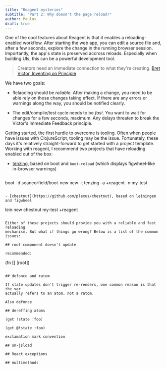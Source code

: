 ```yaml
---
title: "Reagent mysteries"
subtitle: "Part 2: Why doesn't the page reload?"
author: Paulus
draft: true
---
```


One of the cool features about Reagent is that it enables a reloading-enabled
workflow. After starting the web app, you can edit a source file and, after a
few seconds, explore the change in the running browser session. Importantly, the
app's state is preserved accross reloads. Especially when building UIs, this can
be a powerful development tool.

> Creators need an immediate connection to what they're creating. [Bret Victor,
> Inventing on Principle](http://blog.ezyang.com/2012/02/transcript-of-inventing-on-principleb/)

We have two goals:

- Relaoding should be *reliable*. After making a change, you need to be able
  rely on those changes taking effect. If there are any errors or warnings along
  the way, you should be notified clearly.

- The edit/compile/test cycle needs to be *fast*. You want to wait for changes
  for a few seconds, maximum. Any delays threaten to break the Victor's Immediate
  Feedback principle.

Getting started, the first hurdle to overcome is tooling. Often when people have
issues with ClojureScript, tooling may be the issue. Fortunately, these days
it's relatively straight-forward to get started with a project template. Working
with reagent, I recommend two projects that have reloading enabled out of the box:

- [tenzing](https://github.com/martinklepsch/tenzing), based on boot and
  `boot-reload` (which displays figwheel-like in-browser warnings)

   ```
boot -d seancorfield/boot-new new -t tenzing -a +reagent -n my-test
   ```

- [chestnut](https://github.com/plexus/chestnut), based on leiningen and figwheel

   ```
lein new chestnut my-test +reagent
   ```

Either of these projects should provide you with a reliable and fast reloading
mechanism. But what if things go wrong? Below is a list of the common issues:

## root-component doesn't update

recommended:

```
(fn [] [root])
```

## defonce and ratom

If state updates don't trigger re-renders, one common reason is that the var
actually refers to an atom, not a ratom.

Also defonce

## dereffing atoms

(get !state :foo)

(get @!state :foo)

exclamation mark convention

## on-jsload

## React exceptions

## multimethods
